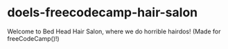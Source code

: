 # doels-freecodecamp-hair-salon
Welcome to Bed Head Hair Salon, where we do horrible hairdos! (Made for freeCodeCamp()!)

